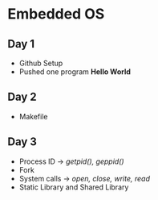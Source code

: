# Embedded OS

## Day 1
- Github Setup
- Pushed one program **Hello World**

## Day 2
- Makefile

## Day 3
- Process ID -> *getpid(), geppid()* 
- Fork
- System calls -> *open, close, write, read*
- Static Library and Shared Library